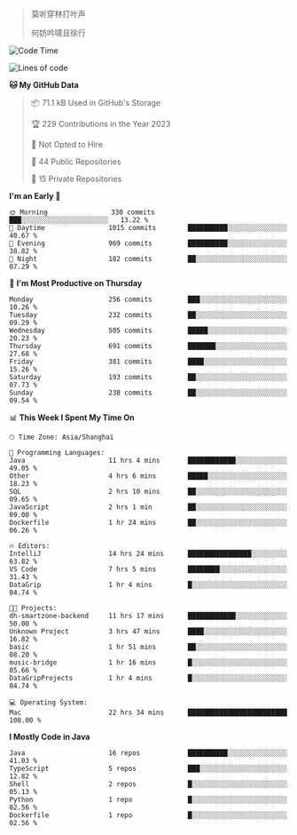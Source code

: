 > 莫听穿林打叶声
> 
> 何妨吟啸且徐行

<!-- ![Github Stats](https://github-readme-stats.vercel.app/api?username=catch6&count_private=true&show_icons=true&theme=gruvbox) -->

<!-- ![Top Langs](https://github-readme-stats.vercel.app/api/top-langs/?username=catch6&layout=compact) -->

<!--START_SECTION:waka-->
![Code Time](http://img.shields.io/badge/Code%20Time-634%20hrs-blue)

![Lines of code](https://img.shields.io/badge/From%20Hello%20World%20I%27ve%20Written-9.3%20million%20lines%20of%20code-blue)

**🐱 My GitHub Data** 

> 📦 71.1 kB Used in GitHub's Storage 
 > 
> 🏆 229 Contributions in the Year 2023
 > 
> 🚫 Not Opted to Hire
 > 
> 📜 44 Public Repositories 
 > 
> 🔑 15 Private Repositories 
 > 
**I'm an Early 🐤** 

```text
🌞 Morning                330 commits         ███░░░░░░░░░░░░░░░░░░░░░░   13.22 % 
🌆 Daytime                1015 commits        ██████████░░░░░░░░░░░░░░░   40.67 % 
🌃 Evening                969 commits         ██████████░░░░░░░░░░░░░░░   38.82 % 
🌙 Night                  182 commits         ██░░░░░░░░░░░░░░░░░░░░░░░   07.29 % 
```
📅 **I'm Most Productive on Thursday** 

```text
Monday                   256 commits         ███░░░░░░░░░░░░░░░░░░░░░░   10.26 % 
Tuesday                  232 commits         ██░░░░░░░░░░░░░░░░░░░░░░░   09.29 % 
Wednesday                505 commits         █████░░░░░░░░░░░░░░░░░░░░   20.23 % 
Thursday                 691 commits         ███████░░░░░░░░░░░░░░░░░░   27.68 % 
Friday                   381 commits         ████░░░░░░░░░░░░░░░░░░░░░   15.26 % 
Saturday                 193 commits         ██░░░░░░░░░░░░░░░░░░░░░░░   07.73 % 
Sunday                   238 commits         ██░░░░░░░░░░░░░░░░░░░░░░░   09.54 % 
```


📊 **This Week I Spent My Time On** 

```text
🕑︎ Time Zone: Asia/Shanghai

💬 Programming Languages: 
Java                     11 hrs 4 mins       ████████████░░░░░░░░░░░░░   49.05 % 
Other                    4 hrs 6 mins        █████░░░░░░░░░░░░░░░░░░░░   18.23 % 
SQL                      2 hrs 10 mins       ██░░░░░░░░░░░░░░░░░░░░░░░   09.65 % 
JavaScript               2 hrs 1 min         ██░░░░░░░░░░░░░░░░░░░░░░░   09.00 % 
Dockerfile               1 hr 24 mins        ██░░░░░░░░░░░░░░░░░░░░░░░   06.26 % 

🔥 Editors: 
IntelliJ                 14 hrs 24 mins      ████████████████░░░░░░░░░   63.82 % 
VS Code                  7 hrs 5 mins        ████████░░░░░░░░░░░░░░░░░   31.43 % 
DataGrip                 1 hr 4 mins         █░░░░░░░░░░░░░░░░░░░░░░░░   04.74 % 

🐱‍💻 Projects: 
dh-smartzone-backend     11 hrs 17 mins      ████████████░░░░░░░░░░░░░   50.00 % 
Unknown Project          3 hrs 47 mins       ████░░░░░░░░░░░░░░░░░░░░░   16.82 % 
basic                    1 hr 51 mins        ██░░░░░░░░░░░░░░░░░░░░░░░   08.20 % 
music-bridge             1 hr 16 mins        █░░░░░░░░░░░░░░░░░░░░░░░░   05.66 % 
DataGripProjects         1 hr 4 mins         █░░░░░░░░░░░░░░░░░░░░░░░░   04.74 % 

💻 Operating System: 
Mac                      22 hrs 34 mins      █████████████████████████   100.00 % 
```

**I Mostly Code in Java** 

```text
Java                     16 repos            ██████████░░░░░░░░░░░░░░░   41.03 % 
TypeScript               5 repos             ███░░░░░░░░░░░░░░░░░░░░░░   12.82 % 
Shell                    2 repos             █░░░░░░░░░░░░░░░░░░░░░░░░   05.13 % 
Python                   1 repo              █░░░░░░░░░░░░░░░░░░░░░░░░   02.56 % 
Dockerfile               1 repo              █░░░░░░░░░░░░░░░░░░░░░░░░   02.56 % 
```




<!--END_SECTION:waka-->
